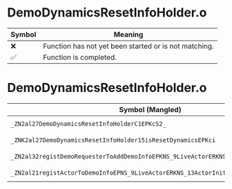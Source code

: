 # DemoDynamicsResetInfoHolder.o
| Symbol | Meaning 
| ------------- | ------------- 
| :x: | Function has not yet been started or is not matching. 
| :white_check_mark: | Function is completed. 


# DemoDynamicsResetInfoHolder.o
| Symbol (Mangled) | Symbol (Demangled) | Decompiled? |
| ------------- |  ------------- | ------------- |
| `_ZN2al27DemoDynamicsResetInfoHolderC1EPKcS2_` | `al::DemoDynamicsResetInfoHolder::DemoDynamicsResetInfoHolder(char const*,char const*)` | :x: |
| `_ZNK2al27DemoDynamicsResetInfoHolder15isResetDynamicsEPKci` | `al::DemoDynamicsResetInfoHolder::isResetDynamics(char const*,int)const` | :x: |
| `_ZN2al32registDemoRequesterToAddDemoInfoEPKNS_9LiveActorERKNS_13ActorInitInfoEi` | `al::registDemoRequesterToAddDemoInfo(al::LiveActor const*,al::ActorInitInfo const&,int)` | :x: |
| `_ZN2al21registActorToDemoInfoEPNS_9LiveActorERKNS_13ActorInitInfoE` | `al::registActorToDemoInfo(al::LiveActor *,al::ActorInitInfo const&)` | :x: |
